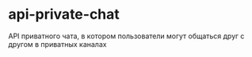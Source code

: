 # api-private-chat
API приватного чата, в котором пользователи могут общаться друг с другом в приватных каналах
